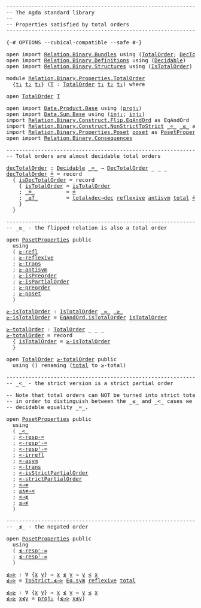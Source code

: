 <pre class="Agda"><a id="1" class="Comment">------------------------------------------------------------------------</a>
<a id="74" class="Comment">-- The Agda standard library</a>
<a id="103" class="Comment">--</a>
<a id="106" class="Comment">-- Properties satisfied by total orders</a>
<a id="146" class="Comment">------------------------------------------------------------------------</a>

<a id="220" class="Symbol">{-#</a> <a id="224" class="Keyword">OPTIONS</a> <a id="232" class="Pragma">--cubical-compatible</a> <a id="253" class="Pragma">--safe</a> <a id="260" class="Symbol">#-}</a>

<a id="265" class="Keyword">open</a> <a id="270" class="Keyword">import</a> <a id="277" href="Relation.Binary.Bundles.html" class="Module">Relation.Binary.Bundles</a> <a id="301" class="Keyword">using</a> <a id="307" class="Symbol">(</a><a id="308" href="Relation.Binary.Bundles.html#6473" class="Record">TotalOrder</a><a id="318" class="Symbol">;</a> <a id="320" href="Relation.Binary.Bundles.html#7056" class="Record">DecTotalOrder</a><a id="333" class="Symbol">)</a>
<a id="335" class="Keyword">open</a> <a id="340" class="Keyword">import</a> <a id="347" href="Relation.Binary.Definitions.html" class="Module">Relation.Binary.Definitions</a> <a id="375" class="Keyword">using</a> <a id="381" class="Symbol">(</a><a id="382" href="Relation.Binary.Definitions.html#6713" class="Function">Decidable</a><a id="391" class="Symbol">)</a>
<a id="393" class="Keyword">open</a> <a id="398" class="Keyword">import</a> <a id="405" href="Relation.Binary.Structures.html" class="Module">Relation.Binary.Structures</a> <a id="432" class="Keyword">using</a> <a id="438" class="Symbol">(</a><a id="439" href="Relation.Binary.Structures.html#5508" class="Record">IsTotalOrder</a><a id="451" class="Symbol">)</a>

<a id="454" class="Keyword">module</a> <a id="461" href="Relation.Binary.Properties.TotalOrder.html" class="Module">Relation.Binary.Properties.TotalOrder</a>
  <a id="501" class="Symbol">{</a><a id="502" href="Relation.Binary.Properties.TotalOrder.html#502" class="Bound">t₁</a> <a id="505" href="Relation.Binary.Properties.TotalOrder.html#505" class="Bound">t₂</a> <a id="508" href="Relation.Binary.Properties.TotalOrder.html#508" class="Bound">t₃</a><a id="510" class="Symbol">}</a> <a id="512" class="Symbol">(</a><a id="513" href="Relation.Binary.Properties.TotalOrder.html#513" class="Bound">T</a> <a id="515" class="Symbol">:</a> <a id="517" href="Relation.Binary.Bundles.html#6473" class="Record">TotalOrder</a> <a id="528" href="Relation.Binary.Properties.TotalOrder.html#502" class="Bound">t₁</a> <a id="531" href="Relation.Binary.Properties.TotalOrder.html#505" class="Bound">t₂</a> <a id="534" href="Relation.Binary.Properties.TotalOrder.html#508" class="Bound">t₃</a><a id="536" class="Symbol">)</a> <a id="538" class="Keyword">where</a>

<a id="545" class="Keyword">open</a> <a id="550" href="Relation.Binary.Bundles.html#6473" class="Module">TotalOrder</a> <a id="561" href="Relation.Binary.Properties.TotalOrder.html#513" class="Bound">T</a>

<a id="564" class="Keyword">open</a> <a id="569" class="Keyword">import</a> <a id="576" href="Data.Product.Base.html" class="Module">Data.Product.Base</a> <a id="594" class="Keyword">using</a> <a id="600" class="Symbol">(</a><a id="601" href="Data.Product.Base.html#636" class="Field">proj₁</a><a id="606" class="Symbol">)</a>
<a id="608" class="Keyword">open</a> <a id="613" class="Keyword">import</a> <a id="620" href="Data.Sum.Base.html" class="Module">Data.Sum.Base</a> <a id="634" class="Keyword">using</a> <a id="640" class="Symbol">(</a><a id="641" href="Data.Sum.Base.html#675" class="InductiveConstructor">inj₁</a><a id="645" class="Symbol">;</a> <a id="647" href="Data.Sum.Base.html#700" class="InductiveConstructor">inj₂</a><a id="651" class="Symbol">)</a>
<a id="653" class="Keyword">import</a> <a id="660" href="Relation.Binary.Construct.Flip.EqAndOrd.html" class="Module">Relation.Binary.Construct.Flip.EqAndOrd</a> <a id="700" class="Symbol">as</a> <a id="703" class="Module">EqAndOrd</a>
<a id="712" class="Keyword">import</a> <a id="719" href="Relation.Binary.Construct.NonStrictToStrict.html" class="Module">Relation.Binary.Construct.NonStrictToStrict</a> <a id="763" href="Relation.Binary.Bundles.html#6579" class="Field Operator">_≈_</a> <a id="767" href="Relation.Binary.Bundles.html#6613" class="Field Operator">_≤_</a> as <a id="ToStrict"></a><a id="774" href="Relation.Binary.Properties.TotalOrder.html#774" class="Module">ToStrict</a>
<a id="783" class="Keyword">import</a> <a id="790" href="Relation.Binary.Properties.Poset.html" class="Module">Relation.Binary.Properties.Poset</a> <a id="823" href="Relation.Binary.Bundles.html#6778" class="Function">poset</a> as <a id="PosetProperties"></a><a id="832" href="Relation.Binary.Properties.TotalOrder.html#832" class="Module">PosetProperties</a>
<a id="848" class="Keyword">open</a> <a id="853" class="Keyword">import</a> <a id="860" href="Relation.Binary.Consequences.html" class="Module">Relation.Binary.Consequences</a>

<a id="890" class="Comment">------------------------------------------------------------------------</a>
<a id="963" class="Comment">-- Total orders are almost decidable total orders</a>

<a id="decTotalOrder"></a><a id="1014" href="Relation.Binary.Properties.TotalOrder.html#1014" class="Function">decTotalOrder</a> <a id="1028" class="Symbol">:</a> <a id="1030" href="Relation.Binary.Definitions.html#6713" class="Function">Decidable</a> <a id="1040" href="Relation.Binary.Bundles.html#6579" class="Field Operator">_≈_</a> <a id="1044" class="Symbol">→</a> <a id="1046" href="Relation.Binary.Bundles.html#7056" class="Record">DecTotalOrder</a> <a id="1060" class="Symbol">_</a> <a id="1062" class="Symbol">_</a> <a id="1064" class="Symbol">_</a>
<a id="1066" href="Relation.Binary.Properties.TotalOrder.html#1014" class="Function">decTotalOrder</a> <a id="1080" href="Relation.Binary.Properties.TotalOrder.html#1080" class="Bound">≟</a> <a id="1082" class="Symbol">=</a> <a id="1084" class="Keyword">record</a>
  <a id="1093" class="Symbol">{</a> <a id="1095" href="Relation.Binary.Bundles.html#7242" class="Field">isDecTotalOrder</a> <a id="1111" class="Symbol">=</a> <a id="1113" class="Keyword">record</a>
    <a id="1124" class="Symbol">{</a> <a id="1126" href="Relation.Binary.Structures.html#5914" class="Field">isTotalOrder</a> <a id="1139" class="Symbol">=</a> <a id="1141" href="Relation.Binary.Bundles.html#6647" class="Field">isTotalOrder</a>
    <a id="1158" class="Symbol">;</a> <a id="1160" href="Relation.Binary.Structures.html#5950" class="Field Operator">_≟_</a>          <a id="1173" class="Symbol">=</a> <a id="1175" href="Relation.Binary.Properties.TotalOrder.html#1080" class="Bound">≟</a>
    <a id="1181" class="Symbol">;</a> <a id="1183" href="Relation.Binary.Structures.html#5983" class="Field Operator">_≤?_</a>         <a id="1196" class="Symbol">=</a> <a id="1198" href="Relation.Binary.Consequences.html#2660" class="Function">total∧dec⇒dec</a> <a id="1212" href="Relation.Binary.Structures.html#2359" class="Function">reflexive</a> <a id="1222" href="Relation.Binary.Structures.html#3623" class="Function">antisym</a> <a id="1230" href="Relation.Binary.Structures.html#5615" class="Function">total</a> <a id="1236" href="Relation.Binary.Properties.TotalOrder.html#1080" class="Bound">≟</a>
    <a id="1242" class="Symbol">}</a>
  <a id="1246" class="Symbol">}</a>

<a id="1249" class="Comment">------------------------------------------------------------------------</a>
<a id="1322" class="Comment">-- _≥_ - the flipped relation is also a total order</a>

<a id="1375" class="Keyword">open</a> <a id="1380" href="Relation.Binary.Properties.TotalOrder.html#832" class="Module">PosetProperties</a> <a id="1396" class="Keyword">public</a>
  <a id="1405" class="Keyword">using</a>
  <a id="1413" class="Symbol">(</a> <a id="1415" href="Relation.Binary.Properties.Poset.html#1644" class="Function">≥-refl</a>
  <a id="1424" class="Symbol">;</a> <a id="1426" href="Relation.Binary.Properties.Poset.html#1668" class="Function">≥-reflexive</a>
  <a id="1440" class="Symbol">;</a> <a id="1442" href="Relation.Binary.Properties.Poset.html#1697" class="Function">≥-trans</a>
  <a id="1452" class="Symbol">;</a> <a id="1454" href="Relation.Binary.Properties.Poset.html#1722" class="Function">≥-antisym</a>
  <a id="1466" class="Symbol">;</a> <a id="1468" href="Relation.Binary.Properties.Poset.html#1303" class="Function">≥-isPreorder</a>
  <a id="1483" class="Symbol">;</a> <a id="1485" href="Relation.Binary.Properties.Poset.html#1359" class="Function">≥-isPartialOrder</a>
  <a id="1504" class="Symbol">;</a> <a id="1506" href="Relation.Binary.Properties.Poset.html#1343" class="Function">≥-preorder</a>
  <a id="1519" class="Symbol">;</a> <a id="1521" href="Relation.Binary.Properties.Poset.html#1496" class="Function">≥-poset</a>
  <a id="1531" class="Symbol">)</a>

<a id="≥-isTotalOrder"></a><a id="1534" href="Relation.Binary.Properties.TotalOrder.html#1534" class="Function">≥-isTotalOrder</a> <a id="1549" class="Symbol">:</a> <a id="1551" href="Relation.Binary.Structures.html#5508" class="Record">IsTotalOrder</a> <a id="1564" href="Relation.Binary.Bundles.html#6579" class="Field Operator">_≈_</a> <a id="1568" href="Relation.Binary.Bundles.html#4038" class="Function Operator">_≥_</a>
<a id="1572" href="Relation.Binary.Properties.TotalOrder.html#1534" class="Function">≥-isTotalOrder</a> <a id="1587" class="Symbol">=</a> <a id="1589" href="Relation.Binary.Construct.Flip.EqAndOrd.html#3996" class="Function">EqAndOrd.isTotalOrder</a> <a id="1611" href="Relation.Binary.Bundles.html#6647" class="Field">isTotalOrder</a>

<a id="≥-totalOrder"></a><a id="1625" href="Relation.Binary.Properties.TotalOrder.html#1625" class="Function">≥-totalOrder</a> <a id="1638" class="Symbol">:</a> <a id="1640" href="Relation.Binary.Bundles.html#6473" class="Record">TotalOrder</a> <a id="1651" class="Symbol">_</a> <a id="1653" class="Symbol">_</a> <a id="1655" class="Symbol">_</a>
<a id="1657" href="Relation.Binary.Properties.TotalOrder.html#1625" class="Function">≥-totalOrder</a> <a id="1670" class="Symbol">=</a> <a id="1672" class="Keyword">record</a>
  <a id="1681" class="Symbol">{</a> <a id="1683" href="Relation.Binary.Bundles.html#6647" class="Field">isTotalOrder</a> <a id="1696" class="Symbol">=</a> <a id="1698" href="Relation.Binary.Properties.TotalOrder.html#1534" class="Function">≥-isTotalOrder</a>
  <a id="1715" class="Symbol">}</a>

<a id="1718" class="Keyword">open</a> <a id="1723" href="Relation.Binary.Bundles.html#6473" class="Module">TotalOrder</a> <a id="1734" href="Relation.Binary.Properties.TotalOrder.html#1625" class="Function">≥-totalOrder</a> <a id="1747" class="Keyword">public</a>
  <a id="1756" class="Keyword">using</a> <a id="1762" class="Symbol">()</a> <a id="1765" class="Keyword">renaming</a> <a id="1774" class="Symbol">(</a><a id="1775" href="Relation.Binary.Structures.html#5615" class="Function">total</a> <a id="1781" class="Symbol">to</a> <a id="1784" class="Function">≥-total</a><a id="1791" class="Symbol">)</a>

<a id="1794" class="Comment">------------------------------------------------------------------------</a>
<a id="1867" class="Comment">-- _&lt;_ - the strict version is a strict partial order</a>

<a id="1922" class="Comment">-- Note that total orders can NOT be turned into strict total orders as</a>
<a id="1994" class="Comment">-- in order to distinguish between the _≤_ and _&lt;_ cases we must have</a>
<a id="2064" class="Comment">-- decidable equality _≈_.</a>

<a id="2092" class="Keyword">open</a> <a id="2097" href="Relation.Binary.Properties.TotalOrder.html#832" class="Module">PosetProperties</a> <a id="2113" class="Keyword">public</a>
  <a id="2122" class="Keyword">using</a>
  <a id="2130" class="Symbol">(</a> <a id="2132" href="Relation.Binary.Properties.Poset.html#2120" class="Function Operator">_&lt;_</a>
  <a id="2138" class="Symbol">;</a> <a id="2140" href="Relation.Binary.Structures.html#4482" class="Function">&lt;-resp-≈</a>
  <a id="2151" class="Symbol">;</a> <a id="2153" href="Relation.Binary.Structures.html#4652" class="Function">&lt;-respʳ-≈</a>
  <a id="2165" class="Symbol">;</a> <a id="2167" href="Relation.Binary.Structures.html#4714" class="Function">&lt;-respˡ-≈</a>
  <a id="2179" class="Symbol">;</a> <a id="2181" href="Relation.Binary.Properties.Poset.html#2537" class="Function">&lt;-irrefl</a>
  <a id="2192" class="Symbol">;</a> <a id="2194" href="Relation.Binary.Properties.Poset.html#2560" class="Function">&lt;-asym</a>
  <a id="2203" class="Symbol">;</a> <a id="2205" href="Relation.Binary.Properties.Poset.html#2581" class="Function">&lt;-trans</a>
  <a id="2215" class="Symbol">;</a> <a id="2217" href="Relation.Binary.Properties.Poset.html#2154" class="Function">&lt;-isStrictPartialOrder</a>
  <a id="2242" class="Symbol">;</a> <a id="2244" href="Relation.Binary.Properties.Poset.html#2281" class="Function">&lt;-strictPartialOrder</a>
  <a id="2267" class="Symbol">;</a> <a id="2269" href="Relation.Binary.Properties.Poset.html#2594" class="Function">&lt;⇒≉</a>
  <a id="2275" class="Symbol">;</a> <a id="2277" href="Relation.Binary.Properties.Poset.html#2644" class="Function">≤∧≉⇒&lt;</a>
  <a id="2285" class="Symbol">;</a> <a id="2287" href="Relation.Binary.Properties.Poset.html#2708" class="Function">&lt;⇒≱</a>
  <a id="2293" class="Symbol">;</a> <a id="2295" href="Relation.Binary.Properties.Poset.html#2766" class="Function">≤⇒≯</a>
  <a id="2301" class="Symbol">)</a>

<a id="2304" class="Comment">------------------------------------------------------------------------</a>
<a id="2377" class="Comment">-- _≰_ - the negated order</a>

<a id="2405" class="Keyword">open</a> <a id="2410" href="Relation.Binary.Properties.TotalOrder.html#832" class="Module">PosetProperties</a> <a id="2426" class="Keyword">public</a>
  <a id="2435" class="Keyword">using</a>
  <a id="2443" class="Symbol">(</a> <a id="2445" href="Relation.Binary.Properties.Poset.html#1901" class="Function">≰-respʳ-≈</a>
  <a id="2457" class="Symbol">;</a> <a id="2459" href="Relation.Binary.Properties.Poset.html#1828" class="Function">≰-respˡ-≈</a>
  <a id="2471" class="Symbol">)</a>

<a id="≰⇒&gt;"></a><a id="2474" href="Relation.Binary.Properties.TotalOrder.html#2474" class="Function">≰⇒&gt;</a> <a id="2478" class="Symbol">:</a> <a id="2480" class="Symbol">∀</a> <a id="2482" class="Symbol">{</a><a id="2483" href="Relation.Binary.Properties.TotalOrder.html#2483" class="Bound">x</a> <a id="2485" href="Relation.Binary.Properties.TotalOrder.html#2485" class="Bound">y</a><a id="2486" class="Symbol">}</a> <a id="2488" class="Symbol">→</a> <a id="2490" href="Relation.Binary.Properties.TotalOrder.html#2483" class="Bound">x</a> <a id="2492" href="Relation.Binary.Bundles.html#4026" class="Function Operator">≰</a> <a id="2494" href="Relation.Binary.Properties.TotalOrder.html#2485" class="Bound">y</a> <a id="2496" class="Symbol">→</a> <a id="2498" href="Relation.Binary.Properties.TotalOrder.html#2485" class="Bound">y</a> <a id="2500" href="Relation.Binary.Properties.Poset.html#2120" class="Function Operator">&lt;</a> <a id="2502" href="Relation.Binary.Properties.TotalOrder.html#2483" class="Bound">x</a>
<a id="2504" href="Relation.Binary.Properties.TotalOrder.html#2474" class="Function">≰⇒&gt;</a> <a id="2508" class="Symbol">=</a> <a id="2510" href="Relation.Binary.Construct.NonStrictToStrict.html#1801" class="Function">ToStrict.≰⇒&gt;</a> <a id="2523" href="Relation.Binary.Structures.html#1200" class="Function">Eq.sym</a> <a id="2530" href="Relation.Binary.Structures.html#2359" class="Function">reflexive</a> <a id="2540" href="Relation.Binary.Structures.html#5615" class="Function">total</a>

<a id="≰⇒≥"></a><a id="2547" href="Relation.Binary.Properties.TotalOrder.html#2547" class="Function">≰⇒≥</a> <a id="2551" class="Symbol">:</a> <a id="2553" class="Symbol">∀</a> <a id="2555" class="Symbol">{</a><a id="2556" href="Relation.Binary.Properties.TotalOrder.html#2556" class="Bound">x</a> <a id="2558" href="Relation.Binary.Properties.TotalOrder.html#2558" class="Bound">y</a><a id="2559" class="Symbol">}</a> <a id="2561" class="Symbol">→</a> <a id="2563" href="Relation.Binary.Properties.TotalOrder.html#2556" class="Bound">x</a> <a id="2565" href="Relation.Binary.Bundles.html#4026" class="Function Operator">≰</a> <a id="2567" href="Relation.Binary.Properties.TotalOrder.html#2558" class="Bound">y</a> <a id="2569" class="Symbol">→</a> <a id="2571" href="Relation.Binary.Properties.TotalOrder.html#2558" class="Bound">y</a> <a id="2573" href="Relation.Binary.Bundles.html#6613" class="Field Operator">≤</a> <a id="2575" href="Relation.Binary.Properties.TotalOrder.html#2556" class="Bound">x</a>
<a id="2577" href="Relation.Binary.Properties.TotalOrder.html#2547" class="Function">≰⇒≥</a> <a id="2581" href="Relation.Binary.Properties.TotalOrder.html#2581" class="Bound">x≰y</a> <a id="2585" class="Symbol">=</a> <a id="2587" href="Data.Product.Base.html#636" class="Field">proj₁</a> <a id="2593" class="Symbol">(</a><a id="2594" href="Relation.Binary.Properties.TotalOrder.html#2474" class="Function">≰⇒&gt;</a> <a id="2598" href="Relation.Binary.Properties.TotalOrder.html#2581" class="Bound">x≰y</a><a id="2601" class="Symbol">)</a>
</pre>